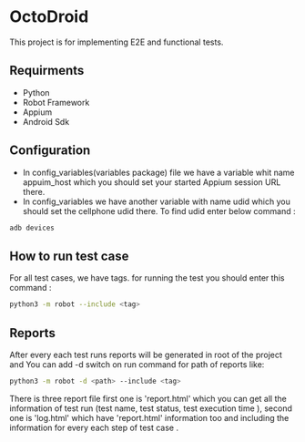 # OctoDroid

This project is for implementing E2E and functional tests.

## Requirments
- Python
- Robot Framework
- Appium
- Android Sdk


## Configuration

- In config_variables(variables package) file we have a variable whit name appuim_host which you should set your started Appium session URL there.
- In config_variables we have another variable with name udid which you should set the cellphone udid there. To find udid enter below command :

```bash
adb devices 
```

## How to run test case 

For all test cases, we have tags. for running the test you should enter this command :
```bash
python3 -m robot --include <tag>
```
 
## Reports
After every each test runs reports will be generated in root of the project and  You can add -d switch on run command for path of reports like:
```bash
python3 -m robot -d <path> --include <tag>
```
There is three report file first one is 'report.html' which you can get all the information of test run (test name, test status, test execution time ), second one is 'log.html' which have 'report.html' information too and including the information for every each step of test case . 


